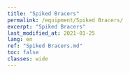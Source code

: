 ```yaml
---
title: "Spiked Bracers"
permalink: /equipment/Spiked Bracers/
excerpt: "Spiked Bracers"
last_modified_at: 2021-01-25
lang: en
ref: "Spiked Bracers.md"
toc: false
classes: wide
---
```


